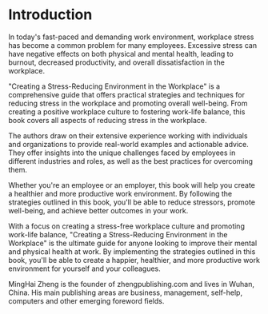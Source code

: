 # Introduction

In today's fast-paced and demanding work environment, workplace stress has become a common problem for many employees. Excessive stress can have negative effects on both physical and mental health, leading to burnout, decreased productivity, and overall dissatisfaction in the workplace.

"Creating a Stress-Reducing Environment in the Workplace" is a comprehensive guide that offers practical strategies and techniques for reducing stress in the workplace and promoting overall well-being. From creating a positive workplace culture to fostering work-life balance, this book covers all aspects of reducing stress in the workplace.

The authors draw on their extensive experience working with individuals and organizations to provide real-world examples and actionable advice. They offer insights into the unique challenges faced by employees in different industries and roles, as well as the best practices for overcoming them.

Whether you're an employee or an employer, this book will help you create a healthier and more productive work environment. By following the strategies outlined in this book, you'll be able to reduce stressors, promote well-being, and achieve better outcomes in your work.

With a focus on creating a stress-free workplace culture and promoting work-life balance, "Creating a Stress-Reducing Environment in the Workplace" is the ultimate guide for anyone looking to improve their mental and physical health at work. By implementing the strategies outlined in this book, you'll be able to create a happier, healthier, and more productive work environment for yourself and your colleagues.

MingHai Zheng is the founder of zhengpublishing.com and lives in Wuhan, China. His main publishing areas are business, management, self-help, computers and other emerging foreword fields.
